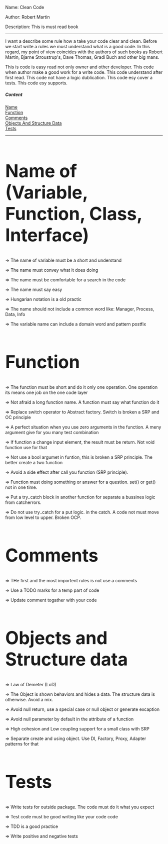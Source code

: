 Name: Clean Code

Author: Robert Martin

Description: This is must read book
___

I want a describe some rule how a take your code clear and clean. Before we start write a rules we must understand what is a good code. 
In this regard, my point of view coincides with the authors of such books as Robert Martin, Bjarne Stroustrup's, Dave Thomas, Gradi Buch and other big mans.

This is code is easy read not only owner and other developer. 
This code when author make a good work for a write code.
This code understand after first read. 
This code not have a logic dublication.
This code esy cover a tests.
This code esy supports.

##### Content  
[Name](#Name)  
[Function](#Function)  
[Comments](#Comments)  
[Objects And Structure Data](#ObjectsAndStructureData)  
[Tests](#Tests)  

___
# <a name="Name"><h1>Name of (Variable, Function, Class, Interface)</h1></a>

=> The name of variable must be a short and understand

=> The name must convey what it does doing

=> The name must be comfortable for a search in the code

=> The name must say easy

=> Hungarian notation is a old practic

=> The name should not include a common word like: Manager, Process, Data, Info

=> The variable name can include a domain word and pattern postfix

# <a name="Function"><h1>Function</h1></a>

=> The function must be short and do it only one operation. One operation its means one job on the one code layer

=> Not afraid a long function name. A function must say what function do it

=> Replace switch operator to Abstract factory. Switch is broken a SRP and OC principle

=> A perfect situation when you use zero arguments in the function. A meny argument give for you many test combination

=> If function a change input element, the result must be return. Not void function use for that

=> Not use a bool argumet in funtion, this is broken a SRP principle. The better create a two function

=> Avoid a side effect after call you function (SRP principle). 

=> Function must doing something or answer for a question. set() or get() not in one time.

=> Put a try..catch block in another function for separate a bussines logic from catcherrors. 

=> Do not use try..catch for a put logic. in the catch. A code not must move from low level to upper. Broken OCP.

# <a name="Comments"><h1>Comments</h1></a>

=> THe first and the most importent rules is not use a comments

=> Use a TODO marks for a temp part of code

=> Update comment togather with your code

# <a name="ObjectsAndStructureData"><h1>Objects and Structure data</h1></a>

=> Law of Demeter (LoD)

=> The Object is shown behaviors and hides a data. The structure data is otherwise. Avoid a mix.

=> Avoid null return, use a special case or null object or generate excaption

=> Avoid null parameter by default in the attribute of a function

=> High cohesion and Low coupling support for a small class with SRP

=> Separate create and using object. Use DI, Factory, Proxy, Adapter patterns for that 

# <a name="Tests"><h1>Tests</h1></a>

=> Write tests for outside package. The code must do it what you expect

=> Test code must be good writing like your code code

=> TDD is a good practice

=> Write positive and negative tests
 
